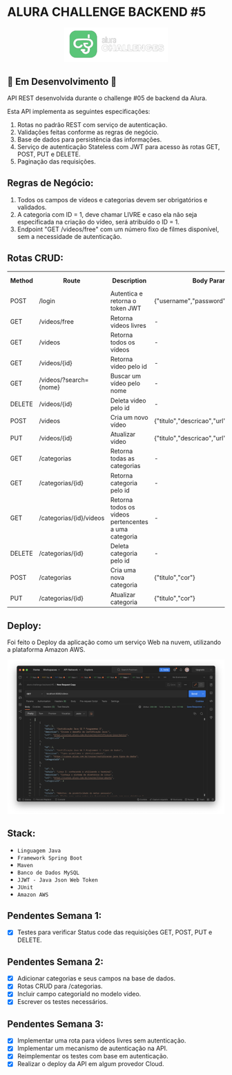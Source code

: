 # ALURA CHALLENGE BACKEND #5

<p align='center'><img src='assets/logo.png' width=240 alt='logo'/></p>

## 🚧 Em Desenvolvimento 🚧
API REST desenvolvida durante o challenge #05 de backend da Alura.

Esta API implementa as seguintes especificações:
1. Rotas no padrão REST com serviço de autenticação.
2. Validações feitas conforme as regras de negócio.
3. Base de dados para persistência das informações.
4. Serviço de autenticação Stateless com JWT para acesso às rotas GET, POST, PUT e DELETE.
5. Paginação das requisições.

## Regras de Negócio:
1. Todos os campos de vídeos e categorias devem ser obrigatórios e validados.
2. A categoria com ID = 1, deve chamar LIVRE e caso ela não seja especificada na criação do vídeo, será atribuído o ID = 1.
3. Endpoint "GET /videos/free" com um número fixo de filmes disponível, sem a necessidade de autenticação.


## Rotas CRUD:

<table>
    <tr>
        <th>Method</th>
        <th>Route</th>
        <th>Description</th>
        <th>Body Param.</th>
        <th>Query Param.</th>
        <th>Necessário Autenticação</th>
    </tr>
    <tr>
        <td>POST</td>
        <td>/login</td>
        <td>Autentica e retorna o token JWT</td>
        <td>{"username","password"}</td>
        <td>-</td>
        <td>Não</td>
    </tr>
    <tr>
        <td>GET</td>
        <td>/videos/free</td>
        <td>Retorna videos livres</td>
        <td>-</td>
        <td>-</td>
        <td>Não</td>
    </tr>
    <tr>
        <td>GET</td>
        <td>/videos</td>
        <td>Retorna todos os vídeos</td>
        <td>-</td>
        <td>-</td>
        <td>Sim [USER]</td>
    </tr>
    <tr>
        <td>GET</td>
        <td>/videos/{id}</td>
        <td>Retorna video pelo id</td>
        <td>-</td>
        <td>video id</td>
        <td>Sim [USER]</td>
    </tr>
    <tr>
        <td>GET</td>
        <td>/videos/?search={nome}</td>
        <td>Buscar um vídeo pelo nome</td>
        <td>-</td>
        <td>nome a ser buscado</td>
        <td>Sim [USER]</td>
    </tr>
    <tr>
        <td>DELETE</td>
        <td>/videos/{id}</td>
        <td>Deleta video pelo id</td>
        <td>-</td>
        <td>video id</td>
        <td>Sim [ADMIN]</td>
    </tr>
    <tr>
        <td>POST</td>
        <td>/videos</td>
        <td>Cria um novo vídeo</td>
        <td>{"titulo","descricao","url","categoriaId"}</td>
        <td>-</td>
        <td>Sim [USER]</td>
    </tr>
    <tr>
        <td>PUT</td>
        <td>/videos/{id}</td>
        <td>Atualizar video</td>
        <td>{"titulo","descricao","url","categoriaId"}</td>
        <td>video id</td>
        <td>Sim [ADMIN]</td>
    </tr>
    <tr>
        <td>GET</td>
        <td>/categorias</td>
        <td>Retorna todas as categorias</td>
        <td>-</td>
        <td>-</td>
        <td>Sim [USER]</td>
    </tr>
    <tr>
        <td>GET</td>
        <td>/categorias/{id}</td>
        <td>Retorna categoria pelo id</td>
        <td>-</td>
        <td>categoria id</td>
        <td>Sim [USER]</td>
    </tr>
    <tr>
        <td>GET</td>
        <td>/categorias/{id}/videos</td>
        <td>Retorna todos os videos pertencentes a uma categoria</td>
        <td>-</td>
        <td>categoria id</td>
        <td>Sim [USER]</td>
    </tr>
    <tr>
        <td>DELETE</td>
        <td>/categorias/{id}</td>
        <td>Deleta categoria pelo id</td>
        <td>-</td>
        <td>categoria id</td>
        <td>Sim [ADMIN]</td>
    </tr>
    <tr>
        <td>POST</td>
        <td>/categorias</td>
        <td>Cria uma nova categoria</td>
        <td>{"titulo","cor"}</td>
        <td>-</td>
        <td>Sim [USER]</td>
    </tr>
    <tr>
        <td>PUT</td>
        <td>/categorias/{id}</td>
        <td>Atualizar categoria</td>
        <td>{"titulo","cor"}</td>
        <td>categoria id</td>
        <td>Sim [ADMIN]</td>
    </tr>
</table>

## Deploy:
Foi feito o Deploy da aplicação como um serviço Web na nuvem, utilizando a plataforma Amazon AWS.
<p align='center'><img src='assets/screenshot.png' alt='screenshot'/></p>


## Stack:
- `Linguagem Java`
- `Framework Spring Boot`
- `Maven`
- `Banco de Dados MySQL`
- `JJWT - Java Json Web Token`
- `JUnit`
- `Amazon AWS`

## Pendentes Semana 1:
- [X] Testes para verificar Status code das requisições GET, POST, PUT e DELETE.

## Pendentes Semana 2:
- [X] Adicionar categorias e seus campos na base de dados.
- [X] Rotas CRUD para /categorias.
- [X] Incluir campo categoriaId no modelo video.
- [X] Escrever os testes necessários.

## Pendentes Semana 3:
- [X] Implementar uma rota para videos livres sem autenticação.
- [X] Implementar um mecanismo de autenticação na API.
- [X] Reimplementar os testes com base em autenticação.
- [X] Realizar o deploy da API em algum provedor Cloud.